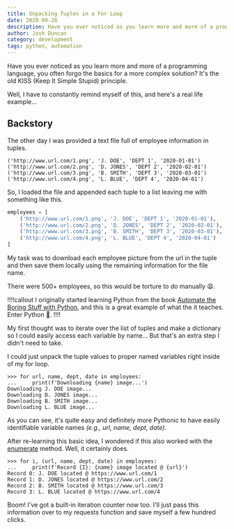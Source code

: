 ```yaml
---
title: Unpacking Tuples in a For Loop
date: 2020-09-28
description: Have you ever noticed as you learn more and more of a programming language, you often forgo the basics for a more complex solution? Well, today I was reminded of the KISS principle when I needed to unpack a bunch of tuples.
author: Josh Duncan
category: development
tags: python, automation
---
```


Have you ever noticed as you learn more and more of a programming language, you often forgo the basics for a more complex solution? It's the old KISS (Keep It Simple Stupid) principle.

Well, I have to constantly remind myself of this, and here's a real life example...

## Backstory

The other day I was provided a text file full of employee information in tuples.

```
('http://www.url.com/1.png', 'J. DOE', 'DEPT 1', '2020-01-01')
('http://www.url.com/2.png', 'D. JONES', 'DEPT 2', '2020-02-01')
('http://www.url.com/3.png', 'B. SMITH', 'DEPT 3', '2020-03-01')
('http://www.url.com/4.png', 'L. BLUE', 'DEPT 4', '2020-04-01')
```

So, I loaded the file and appended each tuple to a list leaving me with something like this.

```python
employees = [
    ('http://www.url.com/1.png', 'J. DOE', 'DEPT 1', '2020-01-01'),
    ('http://www.url.com/2.png', 'D. JONES', 'DEPT 2', '2020-02-01'),
    ('http://www.url.com/3.png', 'B. SMITH', 'DEPT 3', '2020-03-01'),
    ('http://www.url.com/4.png', 'L. BLUE', 'DEPT 4', '2020-04-01')
]
```

My task was to download each employee picture from the url in the tuple and then save them locally using the remaining information for the file name.

There were 500+ employees, so this would be torture to do manually 😩.

!!!!callout
I originally started learning Python from the book [Automate the Boring Stuff with Python][automate], and this is a great example of what the it teaches. Enter Python 🐍.
!!!!

[automate]: https://automatetheboringstuff.com/

My first thought was to iterate over the list of tuples and make a dictionary so I could easily access each variable by name... But that's an extra step I didn't need to take.

I could just unpack the tuple values to proper named variables right inside of my for loop.

```pycon
>>> for url, name, dept, date in employees:
...     print(f'Downloading {name} image...')
Downloading J. DOE image...
Downloading D. JONES image...
Downloading B. SMITH image...
Downloading L. BLUE image...
```

As you can see, it's quite easy and definitely more Pythonic to have easily identifiable variable names _(e.g., url, name, dept, date)_.

After re-learning this basic idea, I wondered if this also worked with the [enumerate][enumerate] method. Well, it certainly does.

[enumerate]: https://docs.python.org/3/library/functions.html?highlight=enumerate#enumerate

```pycon
>>> for i, (url, name, dept, date) in employees:
...     print(f'Record {I}: {name} image located @ {url}')
Record 0: J. DOE located @ https://www.url.com/1
Record 1: D. JONES located @ https://www.url.com/2
Record 2: B. SMITH located @ https://www.url.com/3
Record 3: L. BLUE located @ https://www.url.com/4
```

Boom! I've got a built-in iteration counter now too. I'll just pass this information over to my requests function and save myself a few hundred clicks.
